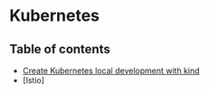 # Kubernetes
## Table of contents
  - [Create Kubernetes local development with kind](local-development/kind/README.md)
  - [Istio]